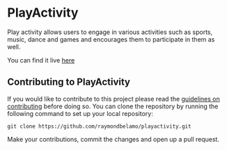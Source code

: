 # PlayActivity

Play activity allows users to engage in various activities such as sports, music, dance and games and encourages them to participate in them as well.

You can find it live [here](https://raymondbelamo.github.io/playactivity/)

## Contributing to PlayActivity

If you would like to contribute to this project please read the [guidelines on contributing](.github/CONTRIBUTING.md) before doing so. You can clone the repository by running the following command to set up your local repository:
  ```
  git clone https://github.com/raymondbelamo/playactivity.git
  ```
Make your contributions, commit the changes and open up a pull request.
  
